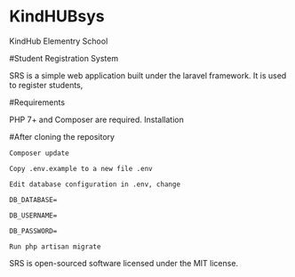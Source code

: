 # KindHUBsys
KindHub Elementry School 


#Student Registration System

SRS is a simple web application built under the laravel framework. It is used to register students, 

#Requirements

PHP 7+ and Composer are required.
Installation

#After cloning the repository

    Composer update

    Copy .env.example to a new file .env

    Edit database configuration in .env, change

    DB_DATABASE=

    DB_USERNAME=

    DB_PASSWORD=

    Run php artisan migrate




SRS is open-sourced software licensed under the MIT license.
